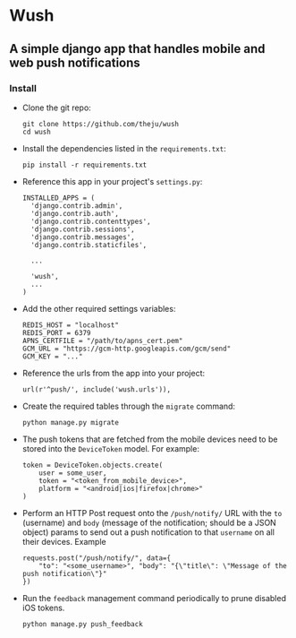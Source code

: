 # Wush

## A simple django app that handles mobile and web push notifications

### Install

* Clone the git repo:

  ```
  git clone https://github.com/theju/wush
  cd wush
  ```
* Install the dependencies listed in the `requirements.txt`:

  ```
  pip install -r requirements.txt
  ```
* Reference this app in your project's `settings.py`:

  ```
  INSTALLED_APPS = (
    'django.contrib.admin',
    'django.contrib.auth',
    'django.contrib.contenttypes',
    'django.contrib.sessions',
    'django.contrib.messages',
    'django.contrib.staticfiles',

    ...

    'wush',
    ...
  )
  ```
* Add the other required settings variables:

  ```
  REDIS_HOST = "localhost"
  REDIS_PORT = 6379
  APNS_CERTFILE = "/path/to/apns_cert.pem"
  GCM_URL = "https://gcm-http.googleapis.com/gcm/send"
  GCM_KEY = "..."
  ```
* Reference the urls from the app into your project:

  ```
  url(r'^push/', include('wush.urls')),
  ```	
* Create the required tables through the `migrate` command:

  ```
  python manage.py migrate
  ```
* The push tokens that are fetched from the mobile devices need to
  be stored into the `DeviceToken` model. For example:

  ```
  token = DeviceToken.objects.create(
      user = some_user,
      token = "<token_from_mobile_device>",
	  platform = "<android|ios|firefox|chrome>"
  )
  ```
* Perform an HTTP Post request onto the `/push/notify/` URL with the
  `to` (username) and `body` (message of the notification; should be a JSON
  object) params to send out a push notification to that `username` on all
  their devices. Example

  ```
  requests.post("/push/notify/", data={
      "to": "<some_username>", "body": "{\"title\": \"Message of the push notification\"}"
  })
  ```
* Run the `feedback` management command periodically to prune disabled iOS tokens.

  ```
  python manage.py push_feedback
  ```
